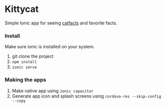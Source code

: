 # Kittycat
Simple Ionic app for seeing [catfacts](https://catfact.ninja/#/) and favorite facts.

### Install
Make sure ionic is installed on your system.

1. git clone the project
2. `npm install`
3. `ionic serve`


### Making the apps
1. Make native app using `ionic capacitor`
2. Generate app icon and splash screens using `cordova-res --skip-config --copy`
